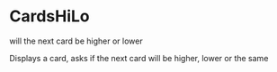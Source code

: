 # CardsHiLo
will the next card be higher or lower


Displays a card, asks if the next card will be higher, lower or the same
